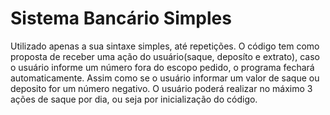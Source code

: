 # Sistema Bancário Simples

Utilizado apenas a sua sintaxe simples, até repetições.
O código tem como proposta de receber uma ação do usuário(saque, deposíto e extrato),
caso o usuário informe um número fora do escopo pedido, o programa fechará automaticamente.
Assim como se o usuário informar um valor de saque ou deposito for um número negativo.
O usuário poderá realizar no máximo 3 ações de saque por dia, ou seja por inicialização do código.



